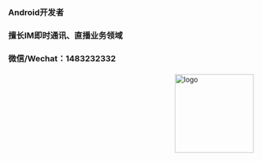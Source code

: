 ### Android开发者

### 擅长IM即时通讯、直播业务领域

### 微信/Wechat：1483232332

<img src="https://github-readme-stats.vercel.app/api?username=gengyanlei&show_icons=true" alt="logo" height="160" align="right" style="margin: 5px; margin-bottom: 20px;" />
